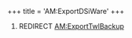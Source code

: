 +++
title = 'AM:ExportDSiWare'
+++

1.  REDIRECT [AM:ExportTwlBackup](AM:ExportTwlBackup "wikilink")
